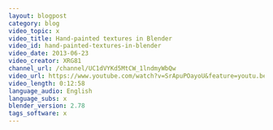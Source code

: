```yaml
---
layout: blogpost
category: blog
video_topic: x
video_title: Hand-painted textures in Blender
video_id: hand-painted-textures-in-blender
video_date: 2013-06-23
video_creator: XRG81
channel_url: /channel/UC1dVYKd5MtCW_1lndmyWbQw
video_url: https://www.youtube.com/watch?v=SrApuPOayoU&feature=youtu.be
video_length: 0:12:58
language_audio: English
language_subs: x
blender_version: 2.78
tags_software: x
---
```

